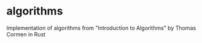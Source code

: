 # algorithms
Implementation of algorithms from "Introduction to Algorithms" by Thomas Cormen in Rust
